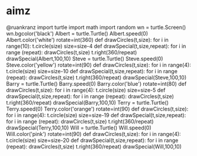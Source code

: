 # aimz
@ruankranz
import turtle
import math
import random
wn = turtle.Screen()
wn.bgcolor('black')
Albert = turtle.Turtle()
Albert.speed(0)
Albert.color('white')
rotate=int(360)
def drawCircles(t,size):
    for i in range(10):
        t.circle(size)
        size=size-4
def drawSpecial(t,size,repeat):
  for i in range (repeat):
    drawCircles(t,size)
    t.right(360/repeat)
drawSpecial(Albert,100,10)
Steve = turtle.Turtle()
Steve.speed(0)
Steve.color('yellow')
rotate=int(90)
def drawCircles(t,size):
    for i in range(4):
        t.circle(size)
        size=size-10
def drawSpecial(t,size,repeat):
    for i in range (repeat):
        drawCircles(t,size)
        t.right(360/repeat)
drawSpecial(Steve,100,10)
Barry = turtle.Turtle()
Barry.speed(0)
Barry.color('blue')
rotate=int(80)
def drawCircles(t,size):
    for i in range(4):
        t.circle(size)
        size=size-5
def drawSpecial(t,size,repeat):
    for i in range (repeat):
        drawCircles(t,size)
        t.right(360/repeat)
drawSpecial(Barry,100,10)
Terry = turtle.Turtle()
Terry.speed(0)
Terry.color('orange')
rotate=int(90)
def drawCircles(t,size):
    for i in range(4):
        t.circle(size)
        size=size-19
def drawSpecial(t,size,repeat):
    for i in range (repeat):
        drawCircles(t,size)
        t.right(360/repeat)
drawSpecial(Terry,100,10)
Will = turtle.Turtle()
Will.speed(0)
Will.color('pink')
rotate=int(90)
def drawCircles(t,size):
    for i in range(4):
        t.circle(size)
        size=size-20
def drawSpecial(t,size,repeat):
    for i in range (repeat):
        drawCircles(t,size)
        t.right(360/repeat)
drawSpecial(Will,100,10)
